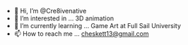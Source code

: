 - 👋 Hi, I’m @Cre8ivenative
- 👀 I’m interested in ... 3D animation
- 🌱 I’m currently learning ... Game Art at Full Sail University 
- 📫 How to reach me ... cheskett13@gmail.com

<!---
Cre8iveNative/Cre8iveNative is a ✨ special ✨ repository because its `README.md` (this file) appears on your GitHub profile.
You can click the Preview link to take a look at your changes.
--->

